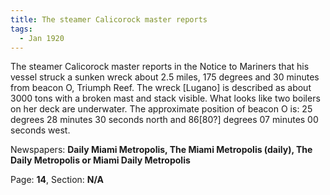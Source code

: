 ```yaml
---  
title: The steamer Calicorock master reports  
tags:  
  - Jan 1920  
---  
```

  
The steamer Calicorock master reports in the Notice to Mariners that his vessel struck a sunken wreck about 2.5 miles, 175 degrees and 30 minutes from beacon O, Triumph Reef. The wreck [Lugano] is described as about 3000 tons with a broken mast and stack visible. What looks like two boilers on her deck are underwater. The approximate position of beacon O is: 25 degrees 28 minutes 30 seconds north and 86[80?] degrees 07 minutes 00 seconds west.  
  
Newspapers: **Daily Miami Metropolis, The Miami Metropolis (daily), The Daily Metropolis or Miami Daily Metropolis**  
  
Page: **14**, Section: **N/A** 
